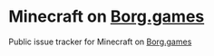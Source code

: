 # Minecraft on [Borg.games](https://borg.games)
Public issue tracker for Minecraft on [Borg.games](https://borg.games)

